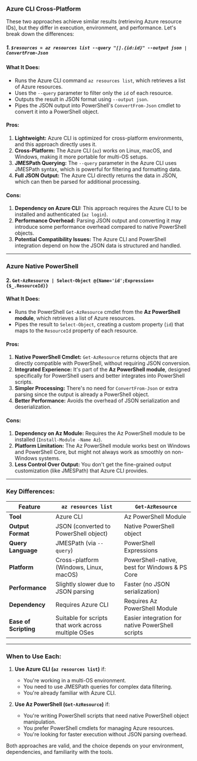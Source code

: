 ### Azure CLI Cross-Platform
These two approaches achieve similar results (retrieving Azure resource IDs), but they differ in execution, environment, and performance. Let's break down the differences:

##### **1. `$resources = az resources list --query "[].{id:id}" --output json | ConvertFrom-Json`**

#### **What It Does:**
- Runs the Azure CLI command `az resources list`, which retrieves a list of Azure resources.
- Uses the `--query` parameter to filter only the `id` of each resource.
- Outputs the result in JSON format using `--output json`.
- Pipes the JSON output into PowerShell's `ConvertFrom-Json` cmdlet to convert it into a PowerShell object.

#### **Pros:**
1. **Lightweight:** Azure CLI is optimized for cross-platform environments, and this approach directly uses it.
2. **Cross-Platform:** The Azure CLI (`az`) works on Linux, macOS, and Windows, making it more portable for multi-OS setups.
3. **JMESPath Querying:** The `--query` parameter in the Azure CLI uses JMESPath syntax, which is powerful for filtering and formatting data.
4. **Full JSON Output:** The Azure CLI directly returns the data in JSON, which can then be parsed for additional processing.

#### **Cons:**
1. **Dependency on Azure CLI:** This approach requires the Azure CLI to be installed and authenticated (`az login`).
2. **Performance Overhead:** Parsing JSON output and converting it may introduce some performance overhead compared to native PowerShell objects.
3. **Potential Compatibility Issues:** The Azure CLI and PowerShell integration depend on how the JSON data is structured and handled.

---

### Azure Native PowerShell

#### **2. `Get-AzResource | Select-Object @{Name='id';Expression={$_.ResourceId}}`**

#### **What It Does:**
- Runs the PowerShell `Get-AzResource` cmdlet from the **Az PowerShell module**, which retrieves a list of Azure resources.
- Pipes the result to `Select-Object`, creating a custom property (`id`) that maps to the `ResourceId` property of each resource.

#### **Pros:**
1. **Native PowerShell Cmdlet:** `Get-AzResource` returns objects that are directly compatible with PowerShell, without requiring JSON conversion.
2. **Integrated Experience:** It's part of the **Az PowerShell module**, designed specifically for PowerShell users and better integrates into PowerShell scripts.
3. **Simpler Processing:** There's no need for `ConvertFrom-Json` or extra parsing since the output is already a PowerShell object.
4. **Better Performance:** Avoids the overhead of JSON serialization and deserialization.

#### **Cons:**
1. **Dependency on Az Module:** Requires the Az PowerShell module to be installed (`Install-Module -Name Az`).
2. **Platform Limitation:** The Az PowerShell module works best on Windows and PowerShell Core, but might not always work as smoothly on non-Windows systems.
3. **Less Control Over Output:** You don't get the fine-grained output customization (like JMESPath) that Azure CLI provides.

---

### **Key Differences:**

| Feature                     | `az resources list`                                  | `Get-AzResource`                                  |
|-----------------------------|------------------------------------------------------|--------------------------------------------------|
| **Tool**                    | Azure CLI                                            | Az PowerShell Module                             |
| **Output Format**           | JSON (converted to PowerShell object)                | Native PowerShell object                         |
| **Query Language**          | JMESPath (via `--query`)                             | PowerShell Expressions                           |
| **Platform**                | Cross-platform (Windows, Linux, macOS)               | PowerShell-native, best for Windows & PS Core   |
| **Performance**             | Slightly slower due to JSON parsing                  | Faster (no JSON serialization)                  |
| **Dependency**              | Requires Azure CLI                                   | Requires Az PowerShell Module                   |
| **Ease of Scripting**       | Suitable for scripts that work across multiple OSes  | Easier integration for native PowerShell scripts|

---

### **When to Use Each:**
1. **Use Azure CLI (`az resources list`)** if:
   - You're working in a multi-OS environment.
   - You need to use JMESPath queries for complex data filtering.
   - You're already familiar with Azure CLI.

2. **Use Az PowerShell (`Get-AzResource`)** if:
   - You're writing PowerShell scripts that need native PowerShell object manipulation.
   - You prefer PowerShell cmdlets for managing Azure resources.
   - You're looking for faster execution without JSON parsing overhead.

Both approaches are valid, and the choice depends on your environment, dependencies, and familiarity with the tools.

